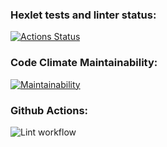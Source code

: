 ### Hexlet tests and linter status:
[![Actions Status](https://github.com/vovitolog/frontend-project-lvl1/workflows/hexlet-check/badge.svg)](https://github.com/vovitolog/frontend-project-lvl1/actions)

### Code Climate Maintainability:
[![Maintainability](https://api.codeclimate.com/v1/badges/a99a88d28ad37a79dbf6/maintainability)](https://codeclimate.com/github/codeclimate/codeclimate/maintainability)

### Github Actions:
![Lint workflow](https://github.com/vovitolog/frontend-project-lvl1/actions/workflows/lint.yml/badge.svg)